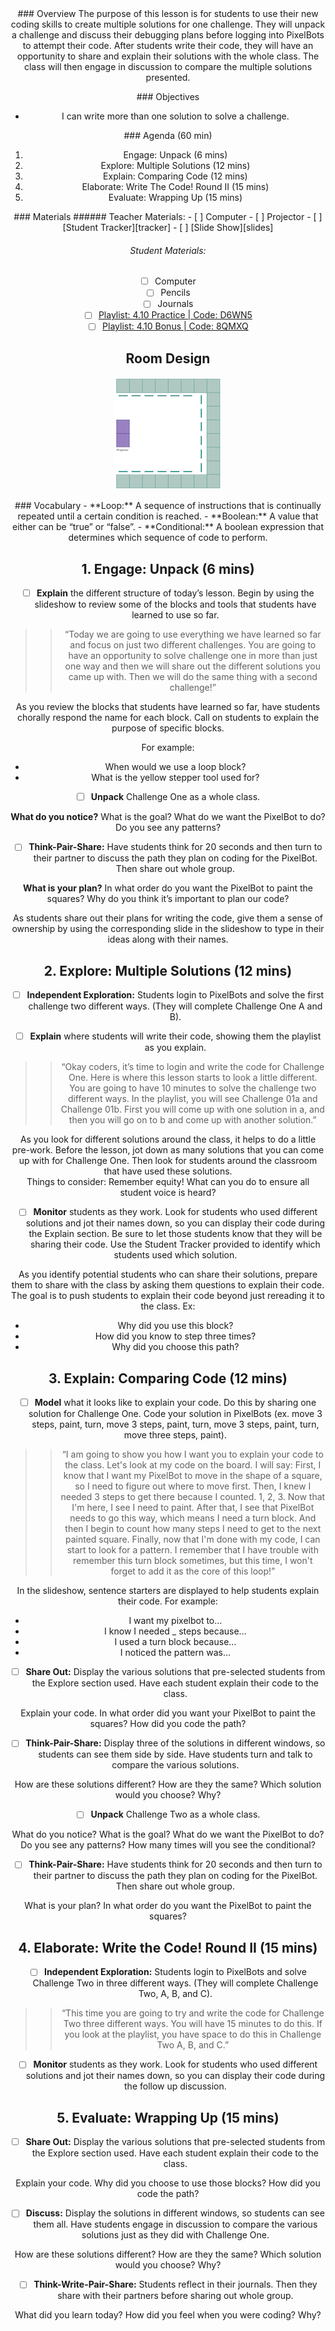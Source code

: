 <header class='header' title='Multiple Solutions' subtitle='Lesson 4.10'/>

<notable>
<iconp src='/icons/activity.png'>### Overview</iconp>
The purpose of this lesson is for students to use their new coding skills to create multiple solutions for one challenge. They will unpack a challenge and discuss their debugging plans before logging into PixelBots to attempt their code. After students write their code, they will have an opportunity to share and explain their solutions with the whole class. The class will then engage in discussion to compare the multiple solutions presented.

<iconp src='/icons/objectives.png'>### Objectives</iconp>
- I can write more than one solution to solve a challenge.

<iconp src='/icons/agenda.png'>### Agenda (60 min)</iconp>
1. Engage: Unpack (6 mins)
1. Explore: Multiple Solutions (12 mins)
1. Explain: Comparing Code (12 mins)
1. Elaborate: Write The Code! Round II (15 mins)
1. Evaluate: Wrapping Up (15 mins)

<note>
<iconp src='/icons/materials.png'>### Materials</iconp>
###### Teacher Materials:
- [ ] Computer
- [ ] Projector
- [ ] [Student Tracker][tracker]
- [ ] [Slide Show][slides]

###### Student Materials:
- [ ] Computer
- [ ] Pencils
- [ ] Journals
- [ ] [Playlist: 4.10 Practice | Code: D6WN5][practice]
- [ ] [Playlist: 4.10 Bonus | Code: 8QMXQ][extension]

</note>

## Room Design
![room](/images/layout-online.png)

<note>
<iconp src='/icons/vocab.png'>### Vocabulary</iconp>
- **Loop:** A sequence of instructions that is continually repeated until a certain condition is reached.
- **Boolean:** A value that either can be “true” or “false”.
- **Conditional:** A boolean expression that determines which sequence of code to perform.
</note>

<pagebreak/>

## 1. Engage: Unpack (6 mins)
- [ ] **Explain** the different structure of today’s lesson. Begin by using the slideshow to review some of the blocks and tools that students have learned to use so far.
>>“Today we are going to use everything we have learned so far and focus on just two different challenges. You are going to have an opportunity to solve challenge one in more than just one way and then we will share out the different solutions you came up with. Then we will do the same thing with a second challenge!”

<note type='tip'>As you review the blocks that students have learned so far, have students chorally respond the name for each block. Call on students to explain the purpose of specific blocks.

For example:
- When would we use a loop block?
- What is the yellow stepper tool used for?</note>

- [ ] **Unpack** Challenge One as a whole class.

<iconp type='question'>**What do you notice?**</iconp>
<iconp type='question'>What is the goal?</iconp>
<iconp type='question'>What do we want the PixelBot to do?</iconp>
<iconp type='question'>Do you see any patterns?</iconp>
<br/>

- [ ] **Think-Pair-Share:** Have students think for 20 seconds and then turn to their partner to discuss the path they plan on coding for the PixelBot. Then share out whole group.

<iconp type='question'>**What is your plan?**</iconp>
<iconp type='question'>In what order do you want the PixelBot to paint the squares?</iconp>
<iconp type='question'>Why do you think it’s important to plan our code?</iconp>

<note type='tip'>As students share out their plans for writing the code, give them a sense of ownership by using the corresponding slide in the slideshow to type in their ideas along with their names.</note>

## 2. Explore: Multiple Solutions (12 mins)
- [ ] **Independent Exploration:** Students login to PixelBots and solve the first challenge two different ways. (They will complete Challenge One A and B).

- [ ] **Explain** where students will write their code, showing them the playlist as you explain.
>>“Okay coders, it’s time to login and write the code for Challenge One. Here is where this lesson starts to look a little different. You are going to have 10 minutes to solve the challenge two different ways. In the playlist, you will see Challenge 01a and Challenge 01b. First you will come up with one solution in a, and then you will go on to b and come up with another solution.”

<note type='tip'>As you look for different solutions around the class, it helps to do a little pre-work. Before the lesson, jot down as many solutions that you can come up with for Challenge One. Then look for students around the classroom that have used these solutions.
<br/>
Things to consider: Remember equity! What can you do to ensure all student voice is heard?</note>

- [ ] **Monitor** students as they work. Look for students who used different solutions and jot their names down, so you can display their code during the Explain section. Be sure to let those students know that they will be sharing their code. Use the Student Tracker provided to identify which students used which solution.

<note>As you identify potential students who can share their solutions, prepare them to share with the class by asking them questions to explain their code. The goal is to push students to explain their code beyond just rereading it to the class. Ex:
- Why did you use this block?
- How did you know to step three times?
- Why did you choose this path?</note>

## 3. Explain: Comparing Code (12 mins)
- [ ] **Model** what it looks like to explain your code. Do this by sharing one solution for Challenge One. Code your solution in PixelBots (ex. move 3 steps, paint, turn, move 3 steps, paint, turn, move 3 steps, paint, turn, move three steps, paint).
>>“I am going to show you how I want you to explain your code to the class. Let's look at my code on the board. I will say:
First, I know that I want my PixelBot to move in the shape of a square, so I need to figure out where to move first.
Then, I knew I needed 3 steps to get there because I counted. 1, 2, 3. Now that I'm here, I see I need to paint.
After that, I see that PixelBot needs to go this way, which means I need a turn block. And then I begin to count how many steps I need to get to the next painted square.
Finally, now that I'm done with my code, I can start to look for a pattern.
I remember that I have trouble with remember this turn block sometimes, but this time, I won't forget to add it as the core of this loop!”      

<note type='tip'>In the slideshow, sentence starters are displayed to help students explain their code. For example:

- I want my pixelbot to…
- I know I needed _ steps because…
- I used a turn block because…
- I noticed the pattern was...</note>

- [ ] **Share Out:** Display the various solutions that pre-selected students from the Explore section used. Have each student explain their code to the class.

<iconp type='question'>Explain your code. In what order did you want your PixelBot to paint the squares?</iconp>
<iconp type='question'>How did you code the path?</iconp>
<br/>

- [ ] **Think-Pair-Share:** Display three of the solutions in different windows, so students can see them side by side. Have students turn and talk to compare the various solutions.

<iconp type='question'>How are these solutions different?</iconp>
<iconp type='question'>How are they the same?</iconp>
<iconp type='question'>Which solution would you choose? Why?</iconp>
<br/>

- [ ] **Unpack** Challenge Two as a whole class.

<iconp type='question'>What do you notice?</iconp>
<iconp type='question'>What is the goal?</iconp>
<iconp type='question'>What do we want the PixelBot to do?</iconp>
<iconp type='question'>Do you see any patterns?</iconp>
<iconp type='question'>How many times will you see the conditional?</iconp>
<br/>

- [ ] **Think-Pair-Share:** Have students think for 20 seconds and then turn to their partner to discuss the path they plan on coding for the PixelBot. Then share out whole group.

<iconp type='question'>What is your plan?</iconp>
<iconp type='question'>In what order do you want the PixelBot to paint the squares?</iconp>

## 4. Elaborate: Write the Code! Round II (15 mins)
- [ ] **Independent Exploration:** Students login to PixelBots and solve Challenge Two in three different ways. (They will complete Challenge Two, A, B, and C).
>>“This time you are going to try and write the code for Challenge Two three different ways. You will have 15 minutes to do this. If you look at the playlist, you have space to do this in Challenge Two A, B, and C.”

- [ ] **Monitor** students as they work. Look for students who used different solutions and jot their names down, so you can display their code during the follow up discussion.

## 5. Evaluate: Wrapping Up (15 mins)
- [ ] **Share Out:** Display the various solutions that pre-selected students from the Explore section used. Have each student explain their code to the class.

<iconp type='question'>Explain your code. Why did you choose to use those blocks?</iconp>
<iconp type='question'>How did you code the path?</iconp>
<br/>

- [ ] **Discuss:** Display the solutions in different windows, so students can see them all. Have students engage in discussion to compare the various solutions just as they did with Challenge One.

<iconp type='question'>How are these solutions different?</iconp>
<iconp type='question'>How are they the same?</iconp>
<iconp type='question'>Which solution would you choose? Why?</iconp>
<br/>

- [ ] **Think-Write-Pair-Share:** Students reflect in their journals. Then they share with their partners before sharing out whole group.

<iconp type='question'>What did you learn today?</iconp>
<iconp type='question'>How did you feel when you were coding? Why?</iconp>

</notable>

[tracker]: https://drive.google.com/open?id=1d6WrJcPMLjaFe5Q9y1ukDvSg9SXnZ-ulkcYrdQl8ELE
[slides]: https://drive.google.com/open?id=1KzmfNiyjQQqUQzox2JTT9FqA2lWxrbzjVAhoYFiLoyg
[practice]: http://www.pixelbots.io/D6WN5
[extension]: http://www.pixelbots.io/8QMXQ
